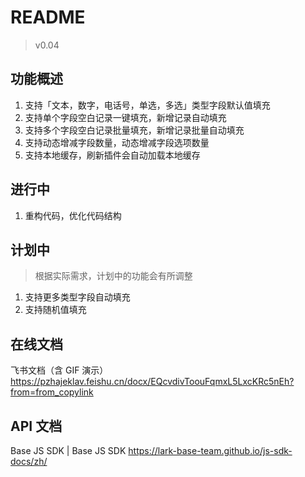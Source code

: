 # README

> v0.04

## 功能概述

1. 支持「文本，数字，电话号，单选，多选」类型字段默认值填充
2. 支持单个字段空白记录一键填充，新增记录自动填充
3. 支持多个字段空白记录批量填充，新增记录批量自动填充
4. 支持动态增减字段数量，动态增减字段选项数量
5. 支持本地缓存，刷新插件会自动加载本地缓存

## 进行中

1. 重构代码，优化代码结构

## 计划中

> 根据实际需求，计划中的功能会有所调整

1. 支持更多类型字段自动填充
2. 支持随机值填充

## 在线文档

飞书文档（含 GIF 演示） <https://pzhajeklav.feishu.cn/docx/EQcvdivToouFqmxL5LxcKRc5nEh?from=from_copylink>

## API 文档

Base JS SDK | Base JS SDK <https://lark-base-team.github.io/js-sdk-docs/zh/>
